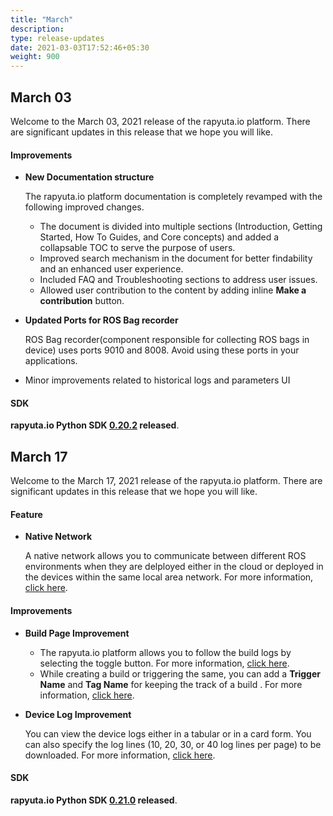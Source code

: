 ```yaml
---
title: "March"
description:
type: release-updates
date: 2021-03-03T17:52:46+05:30
weight: 900
---
```



## March 03
Welcome to the March 03, 2021 release of the rapyuta.io platform. There
are significant updates in this release that we hope you will like.


#### Improvements
* **New Documentation structure**

     The rapyuta.io platform documentation is completely revamped with the following improved changes.

     * The document is divided into multiple sections (Introduction, Getting Started, How To Guides, and Core concepts) and added a collapsable TOC to serve the purpose of  users.
     * Improved search mechanism in the document for better findability and an enhanced user experience.
     * Included FAQ and Troubleshooting sections to address user issues.
     * Allowed user contribution to the content by adding inline **Make a contribution** button.

* **Updated Ports for ROS Bag recorder** 

    ROS Bag recorder(component responsible for collecting ROS bags in device) uses ports 9010 and 8008. Avoid using these ports in your applications.

* Minor improvements related to historical logs and parameters UI


#### SDK

**rapyuta.io Python SDK [0.20.2](/3_how-tos/35_tooling_and_debugging/rapyuta-io-python-sdk/#installation) released**.


## March 17
Welcome to the March 17, 2021 release of the rapyuta.io platform. There
are significant updates in this release that we hope you will like.


#### Feature
* **Native Network**

    A native network allows you to communicate between different ROS environments when they are delployed either in the cloud or deployed in the devices within the same local area network. For more information, [click here](/5_deep-dives/53_networking-and-communication/535_ros-network-native/).


#### Improvements
* **Build Page Improvement**

    * The rapyuta.io platform allows you to follow the build logs by selecting the toggle button. For more information, [click here](/3_how-tos/35_tooling_and_debugging/debugging-logs/#device-logs).
    * While creating a build or triggering the same, you can add a **Trigger Name** and **Tag Name** for keeping the track of a build . For more information, [click here](/3_how-tos/33_software-development/331_create-builds/#creating-build-by-docker-recipe).

* **Device Log Improvement** 

    You can view the device logs either in a tabular or in a card form. You can also specify the log lines (10, 20, 30, or 40 log lines per page) to be downloaded. For more information, [click here](/3_how-tos/35_tooling_and_debugging/file-management-devices/).


#### SDK

**rapyuta.io Python SDK [0.21.0](/3_how-tos/35_tooling_and_debugging/rapyuta-io-python-sdk/#installation) released**.


